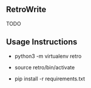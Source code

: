 ## RetroWrite

TODO


## Usage Instructions

* python3 -m virtualenv retro

* source retro/bin/activate

* pip install -r requirements.txt
